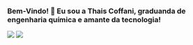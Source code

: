 ### Bem-Vindo! 👋  Eu sou a Thais Coffani, graduanda de engenharia química e amante da tecnologia!

<div> 
  <a href = "mailto:coffanithais@gmail.com"><img src="https://img.shields.io/badge/-Gmail-%23333?style=for-the-badge&logo=gmail&logoColor=white" target="_blank"></a>
  <a href="https://www.linkedin.com/in/thaiscoffani" target="_blank"><img src="https://img.shields.io/badge/-LinkedIn-%230077B5?style=for-the-badge&logo=linkedin&logoColor=white" target="_blank"></a> 
 
</div>
